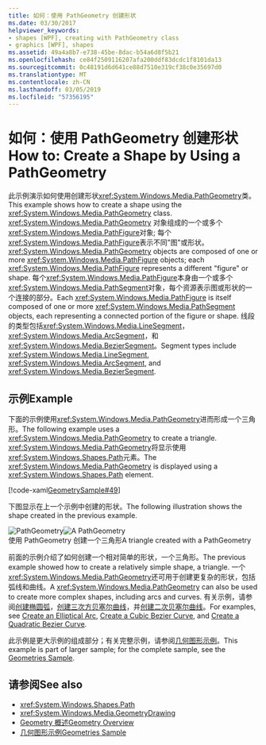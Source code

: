 ```yaml
---
title: 如何：使用 PathGeometry 创建形状
ms.date: 03/30/2017
helpviewer_keywords:
- shapes [WPF], creating with PathGeometry class
- graphics [WPF], shapes
ms.assetid: 49a4a8b7-e738-45be-8dac-b54a6d8f5b21
ms.openlocfilehash: ce84f2509116207afa200ddf83dcdc1f8101da13
ms.sourcegitcommit: 0c48191d6d641ce88d7510e319cf38c0e35697d0
ms.translationtype: MT
ms.contentlocale: zh-CN
ms.lasthandoff: 03/05/2019
ms.locfileid: "57356195"
---
```

# <a name="how-to-create-a-shape-by-using-a-pathgeometry"></a><span data-ttu-id="c5a36-102">如何：使用 PathGeometry 创建形状</span><span class="sxs-lookup"><span data-stu-id="c5a36-102">How to: Create a Shape by Using a PathGeometry</span></span>
<span data-ttu-id="c5a36-103">此示例演示如何使用创建形状<xref:System.Windows.Media.PathGeometry>类。</span><span class="sxs-lookup"><span data-stu-id="c5a36-103">This example shows how to create a shape using the <xref:System.Windows.Media.PathGeometry> class.</span></span> <span data-ttu-id="c5a36-104"><xref:System.Windows.Media.PathGeometry> 对象组成的一个或多个<xref:System.Windows.Media.PathFigure>对象; 每个<xref:System.Windows.Media.PathFigure>表示不同"图"或形状。</span><span class="sxs-lookup"><span data-stu-id="c5a36-104"><xref:System.Windows.Media.PathGeometry> objects are composed of one or more <xref:System.Windows.Media.PathFigure> objects; each <xref:System.Windows.Media.PathFigure> represents a different "figure" or shape.</span></span> <span data-ttu-id="c5a36-105">每个<xref:System.Windows.Media.PathFigure>本身由一个或多个<xref:System.Windows.Media.PathSegment>对象，每个资源表示图或形状的一个连接的部分。</span><span class="sxs-lookup"><span data-stu-id="c5a36-105">Each <xref:System.Windows.Media.PathFigure> is itself composed of one or more <xref:System.Windows.Media.PathSegment> objects, each representing a connected portion of the figure or shape.</span></span> <span data-ttu-id="c5a36-106">线段的类型包括<xref:System.Windows.Media.LineSegment>， <xref:System.Windows.Media.ArcSegment>，和<xref:System.Windows.Media.BezierSegment>。</span><span class="sxs-lookup"><span data-stu-id="c5a36-106">Segment types include <xref:System.Windows.Media.LineSegment>, <xref:System.Windows.Media.ArcSegment>, and <xref:System.Windows.Media.BezierSegment>.</span></span>  
  
## <a name="example"></a><span data-ttu-id="c5a36-107">示例</span><span class="sxs-lookup"><span data-stu-id="c5a36-107">Example</span></span>  
 <span data-ttu-id="c5a36-108">下面的示例使用<xref:System.Windows.Media.PathGeometry>进而形成一个三角形。</span><span class="sxs-lookup"><span data-stu-id="c5a36-108">The following example uses a <xref:System.Windows.Media.PathGeometry> to create a triangle.</span></span> <span data-ttu-id="c5a36-109"><xref:System.Windows.Media.PathGeometry>将显示使用<xref:System.Windows.Shapes.Path>元素。</span><span class="sxs-lookup"><span data-stu-id="c5a36-109">The  <xref:System.Windows.Media.PathGeometry> is displayed using a <xref:System.Windows.Shapes.Path> element.</span></span>  
  
 [!code-xaml[GeometrySample#49](~/samples/snippets/csharp/VS_Snippets_Wpf/GeometrySample/CS/pathgeometryexample.xaml#49)]  
  
 <span data-ttu-id="c5a36-110">下图显示在上一个示例中创建的形状。</span><span class="sxs-lookup"><span data-stu-id="c5a36-110">The following illustration shows the shape created in the previous example.</span></span>  
  
 <span data-ttu-id="c5a36-111">![PathGeometry](./media/wcpsdk-graphicsmm-pathgeometry-triangle.gif "wcpsdk_graphicsmm_pathgeometry_triangle")</span><span class="sxs-lookup"><span data-stu-id="c5a36-111">![A PathGeometry](./media/wcpsdk-graphicsmm-pathgeometry-triangle.gif "wcpsdk_graphicsmm_pathgeometry_triangle")</span></span>  
<span data-ttu-id="c5a36-112">使用 PathGeometry 创建一个三角形</span><span class="sxs-lookup"><span data-stu-id="c5a36-112">A triangle created with a PathGeometry</span></span>  
  
 <span data-ttu-id="c5a36-113">前面的示例介绍了如何创建一个相对简单的形状，一个三角形。</span><span class="sxs-lookup"><span data-stu-id="c5a36-113">The previous example showed how to create a relatively simple shape, a triangle.</span></span> <span data-ttu-id="c5a36-114">一个<xref:System.Windows.Media.PathGeometry>还可用于创建更复杂的形状，包括弧线和曲线。</span><span class="sxs-lookup"><span data-stu-id="c5a36-114">A <xref:System.Windows.Media.PathGeometry> can also be used to create more complex shapes, including arcs and curves.</span></span> <span data-ttu-id="c5a36-115">有关示例，请参阅[创建椭圆弧](how-to-create-an-elliptical-arc.md)，[创建三次方贝塞尔曲线](how-to-create-a-cubic-bezier-curve.md)，并[创建二次贝塞尔曲线](how-to-create-a-quadratic-bezier-curve.md)。</span><span class="sxs-lookup"><span data-stu-id="c5a36-115">For examples, see [Create an Elliptical Arc](how-to-create-an-elliptical-arc.md), [Create a Cubic Bezier Curve](how-to-create-a-cubic-bezier-curve.md), and [Create a Quadratic Bezier Curve](how-to-create-a-quadratic-bezier-curve.md).</span></span>  
  
 <span data-ttu-id="c5a36-116">此示例是更大示例的组成部分；有关完整示例，请参阅[几何图形示例](https://go.microsoft.com/fwlink/?LinkID=159989)。</span><span class="sxs-lookup"><span data-stu-id="c5a36-116">This example is part of larger sample; for the complete sample, see the [Geometries Sample](https://go.microsoft.com/fwlink/?LinkID=159989).</span></span>  
  
## <a name="see-also"></a><span data-ttu-id="c5a36-117">请参阅</span><span class="sxs-lookup"><span data-stu-id="c5a36-117">See also</span></span>
- <xref:System.Windows.Shapes.Path>
- <xref:System.Windows.Media.GeometryDrawing>
- [<span data-ttu-id="c5a36-118">Geometry 概述</span><span class="sxs-lookup"><span data-stu-id="c5a36-118">Geometry Overview</span></span>](geometry-overview.md)
- [<span data-ttu-id="c5a36-119">几何图形示例</span><span class="sxs-lookup"><span data-stu-id="c5a36-119">Geometries Sample</span></span>](https://go.microsoft.com/fwlink/?LinkID=159989)
